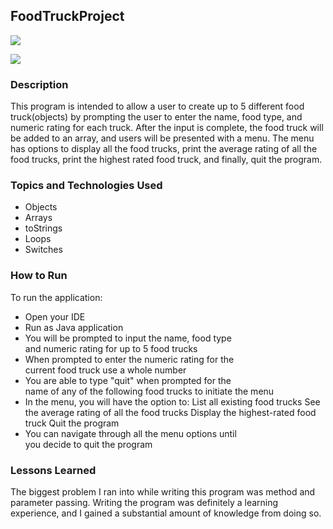 ## FoodTruckProject

 ![](Screen%20Shot%202021-01-29%20at%204.21.33%20PM.png)

 ![](Screen%20Shot%202021-01-29%20at%204.22.13%20PM.png)

### Description

 This program is intended to allow a user to create up to 5 different food truck(objects) by prompting the user to enter the name, food type, and numeric rating for each truck. After the input is complete, the food truck will be added to an array, and users will be presented with a menu. The menu has options to display all the food trucks, print the average rating of all the food trucks, print the highest rated food truck, and finally, quit the program.  

### Topics and Technologies Used

* Objects
* Arrays
* toStrings
* Loops
* Switches

### How to Run

 To run the application:

* Open your IDE
* Run as Java application
* You will be prompted to input the name, food type   
  and numeric rating for up to 5 food trucks
* When prompted to enter the numeric rating for the   
  current food truck use a whole number
* You are able to type "quit" when prompted for the   
  name of any of the following food trucks to initiate the menu
* In the menu, you will have the option to:
  List all existing food trucks
  See the average rating of all the food trucks
  Display the highest-rated food truck
  Quit the program
* You can navigate through all the menu options until   
  you decide to quit the program

### Lessons Learned

 The biggest problem I ran into while writing this program was method and parameter passing. Writing the program was definitely a learning experience, and I gained a substantial amount of knowledge from doing so. 
